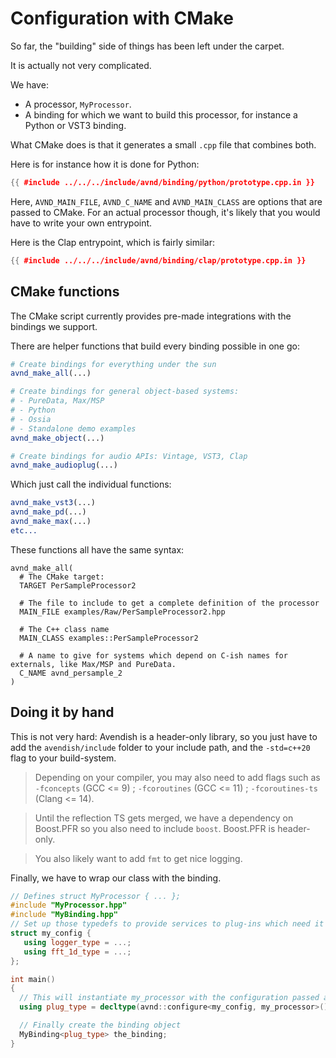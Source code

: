 # Configuration with CMake

So far, the "building" side of things has been left under the carpet.

It is actually not very complicated.

We have:

- A processor, `MyProcessor`.
- A binding for which we want to build this processor, for instance a Python or VST3 binding.

What CMake does is that it generates a small `.cpp` file that combines both.

Here is for instance how it is done for Python: 


```cpp
{{ #include ../../../include/avnd/binding/python/prototype.cpp.in }}
```

Here, `AVND_MAIN_FILE`, `AVND_C_NAME` and `AVND_MAIN_CLASS` are options that are passed to CMake. 
For an actual processor though, it's likely that you would have to write your own entrypoint.

Here is the Clap entrypoint, which is fairly similar: 

```cpp
{{ #include ../../../include/avnd/binding/clap/prototype.cpp.in }}
```

## CMake functions

The CMake script currently provides pre-made integrations with the bindings we support.

There are helper functions that build every binding possible in one go:

```cmake
# Create bindings for everything under the sun
avnd_make_all(...)

# Create bindings for general object-based systems: 
# - PureData, Max/MSP
# - Python
# - Ossia
# - Standalone demo examples
avnd_make_object(...)

# Create bindings for audio APIs: Vintage, VST3, Clap
avnd_make_audioplug(...)
```

Which just call the individual functions:

```cmake
avnd_make_vst3(...)
avnd_make_pd(...)
avnd_make_max(...)
etc...
```

These functions all have the same syntax:

```
avnd_make_all(
  # The CMake target:
  TARGET PerSampleProcessor2

  # The file to include to get a complete definition of the processor
  MAIN_FILE examples/Raw/PerSampleProcessor2.hpp

  # The C++ class name
  MAIN_CLASS examples::PerSampleProcessor2

  # A name to give for systems which depend on C-ish names for externals, like Max/MSP and PureData.
  C_NAME avnd_persample_2
)
```

## Doing it by hand

This is not very hard: Avendish is a header-only library, so you just have to add the `avendish/include` folder to your include path, 
and the `-std=c++20` flag to your build-system.

> Depending on your compiler, you may also need to add flags such as `-fconcepts` (GCC <= 9) ; `-fcoroutines` (GCC <= 11) ; `-fcoroutines-ts` (Clang <= 14).

> Until the reflection TS gets merged, we have a dependency on Boost.PFR so you also need to include `boost`. Boost.PFR is header-only.

> You also likely want to add `fmt` to get nice logging.

Finally, we have to wrap our class with the binding.

```cpp
// Defines struct MyProcessor { ... };
#include "MyProcessor.hpp"
#include "MyBinding.hpp"
// Set up those typedefs to provide services to plug-ins which need it
struct my_config {
   using logger_type = ...;
   using fft_1d_type = ...;
};

int main()
{
  // This will instantiate my_processor with the configuration passed as template argument if needed:
  using plug_type = decltype(avnd::configure<my_config, my_processor>())::type;

  // Finally create the binding object
  MyBinding<plug_type> the_binding;
}
```